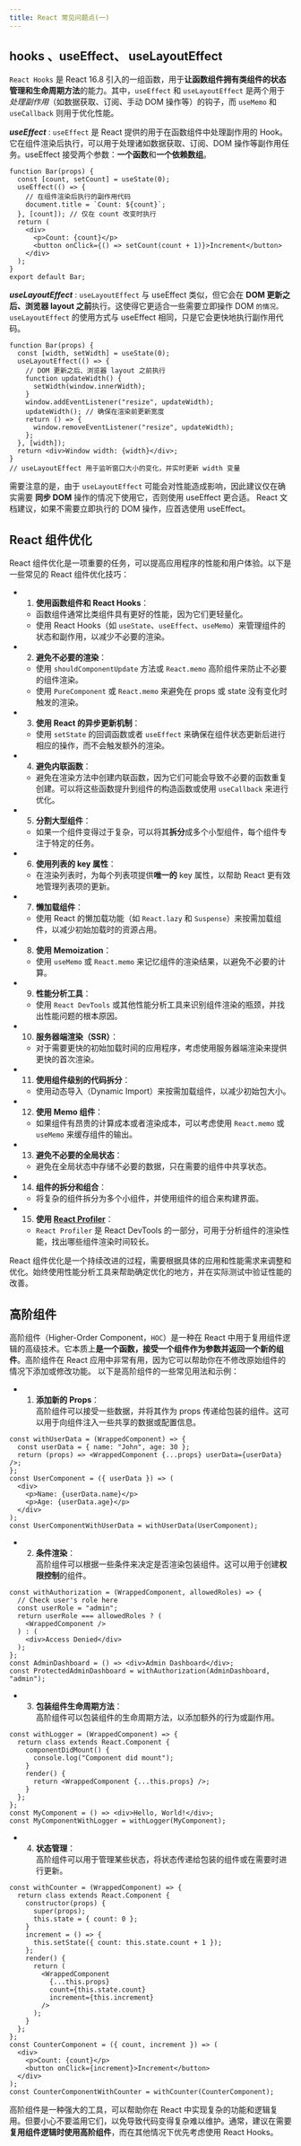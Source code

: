 ```yaml
---
title: React 常见问题点(一)
---
```


## hooks 、useEffect、 useLayoutEffect

`React Hooks` 是 React 16.8 引入的一组函数，用于**让函数组件拥有类组件的状态管理和生命周期方法**的能力。其中，`useEffect` 和 `useLayoutEffect` 是两个用于 _处理副作用_（如数据获取、订阅、手动 DOM 操作等）的钩子，而 `useMemo` 和 `useCallback` 则用于优化性能。

**_useEffect_** :
`useEffect` 是 React 提供的用于在函数组件中处理副作用的 Hook。它在组件渲染后执行，可以用于处理诸如数据获取、订阅、DOM 操作等副作用任务。useEffect 接受两个参数：**一个函数**和**一个依赖数组**。

```tsx{3-6}
function Bar(props) {
  const [count, setCount] = useState(0);
  useEffect(() => {
    // 在组件渲染后执行的副作用代码
    document.title = `Count: ${count}`;
  }, [count]); // 仅在 count 改变时执行
  return (
    <div>
      <p>Count: {count}</p>
      <button onClick={() => setCount(count + 1)}>Increment</button>
    </div>
  );
}
export default Bar;
```

**_useLayoutEffect_** :
`useLayoutEffect` 与 useEffect 类似，但它会在 **DOM 更新之后、浏览器 layout 之前**执行。这使得它更适合一些需要立即操作 DOM `的情况。useLayoutEffect` 的使用方式与 useEffect 相同，只是它会更快地执行副作用代码。

```tsx{4,9,11}
function Bar(props) {
  const [width, setWidth] = useState(0);
  useLayoutEffect(() => {
    // DOM 更新之后、浏览器 layout 之前执行
    function updateWidth() {
      setWidth(window.innerWidth);
    }
    window.addEventListener("resize", updateWidth);
    updateWidth(); // 确保在渲染前更新宽度
    return () => {
      window.removeEventListener("resize", updateWidth);
    };
  }, [width]);
  return <div>Window width: {width}</div>;
}
// useLayoutEffect 用于监听窗口大小的变化，并实时更新 width 变量
```

需要注意的是，由于 `useLayoutEffect` 可能会对性能造成影响，因此建议仅在确实需要 **同步 DOM** 操作的情况下使用它，否则使用 useEffect 更合适。 React 文档建议，如果不需要立即执行的 DOM 操作，应首选使用 useEffect。

## React 组件优化

React 组件优化是一项重要的任务，可以提高应用程序的性能和用户体验。以下是一些常见的 React 组件优化技巧：

- 1. **使用函数组件和 React Hooks**：
  - 函数组件通常比类组件具有更好的性能，因为它们更轻量化。
  - 使用 React Hooks（如 `useState`、`useEffect`、`useMemo`）来管理组件的状态和副作用，以减少不必要的渲染。
- 2. **避免不必要的渲染**：
  - 使用 `shouldComponentUpdate` 方法或 `React.memo` 高阶组件来防止不必要的组件渲染。
  - 使用 `PureComponent` 或 `React.memo` 来避免在 props 或 state 没有变化时触发的渲染。
- 3. **使用 React 的异步更新机制**：
  - 使用 `setState` 的回调函数或者 `useEffect` 来确保在组件状态更新后进行相应的操作，而不会触发额外的渲染。
- 4. **避免内联函数**：
  - 避免在渲染方法中创建内联函数，因为它们可能会导致不必要的函数重复创建。可以将这些函数提升到组件的构造函数或使用 `useCallback` 来进行优化。
- 5. **分割大型组件**：
  - 如果一个组件变得过于复杂，可以将其**拆分**成多个小型组件，每个组件专注于特定的任务。
- 6. **使用列表的 key 属性**：
  - 在渲染列表时，为每个列表项提供**唯一的** key 属性，以帮助 React 更有效地管理列表项的更新。
- 7. **懒加载组件**：
  - 使用 React 的懒加载功能（如 `React.lazy` 和 `Suspense`）来按需加载组件，以减少初始加载时的资源占用。
- 8. **使用 Memoization**：
  - 使用 `useMemo` 或 `React.memo` 来记忆组件的渲染结果，以避免不必要的计算。
- 9. **性能分析工具**：
  - 使用 `React DevTools` 或其他性能分析工具来识别组件渲染的瓶颈，并找出性能问题的根本原因。
- 10. **服务器端渲染（SSR）**：
  - 对于需要更快的初始加载时间的应用程序，考虑使用服务器端渲染来提供更快的首次渲染。
- 11. **使用组件级别的代码拆分**：
  - 使用动态导入（Dynamic Import）来按需加载组件，以减少初始包大小。
- 12. **使用 Memo 组件**：
  - 如果组件有昂贵的计算成本或者渲染成本，可以考虑使用 `React.memo` 或 `useMemo` 来缓存组件的输出。
- 13. **避免不必要的全局状态**：
  - 避免在全局状态中存储不必要的数据，只在需要的组件中共享状态。
- 14. **组件的拆分和组合**：
  - 将复杂的组件拆分为多个小组件，并使用组件的组合来构建界面。
- 15. **使用 [React Profiler](https://zh-hans.react.dev/reference/react/Profiler)**：
  - `React Profiler` 是 React DevTools 的一部分，可用于分析组件的渲染性能，找出哪些组件渲染时间较长。

React 组件优化是一个持续改进的过程，需要根据具体的应用和性能需求来调整和优化。始终使用性能分析工具来帮助确定优化的地方，并在实际测试中验证性能的改善。

## 高阶组件

高阶组件（Higher-Order Component，`HOC`）是一种在 React 中用于复用组件逻辑的高级技术。它本质上**是一个函数，接受一个组件作为参数并返回一个新的组件**。高阶组件在 React 应用中非常有用，因为它可以帮助你在不修改原始组件的情况下添加或修改功能。
以下是高阶组件的一些常见用法和示例：

- 1. **添加新的 Props**：<br/>
     高阶组件可以接受一些数据，并将其作为 props 传递给包装的组件。这可以用于向组件注入一些共享的数据或配置信息。

```tsx{2,5,11}
const withUserData = (WrappedComponent) => {
  const userData = { name: "John", age: 30 };
  return (props) => <WrappedComponent {...props} userData={userData} />;
};
const UserComponent = ({ userData }) => (
  <div>
    <p>Name: {userData.name}</p>
    <p>Age: {userData.age}</p>
  </div>
);
const UserComponentWithUserData = withUserData(UserComponent);
```

- 2. **条件渲染**：<br/>
     高阶组件可以根据一些条件来决定是否渲染包装组件。这可以用于创建**权限控制**的组件。

```tsx{4,11}
const withAuthorization = (WrappedComponent, allowedRoles) => {
  // Check user's role here
  const userRole = "admin";
  return userRole === allowedRoles ? (
    <WrappedComponent />
  ) : (
    <div>Access Denied</div>
  );
};
const AdminDashboard = () => <div>Admin Dashboard</div>;
const ProtectedAdminDashboard = withAuthorization(AdminDashboard, "admin");
```

- 3. **包装组件生命周期方法**：<br/>
     高阶组件可以包装组件的生命周期方法，以添加额外的行为或副作用。

```tsx{2-4}
const withLogger = (WrappedComponent) => {
  return class extends React.Component {
    componentDidMount() {
      console.log("Component did mount");
    }
    render() {
      return <WrappedComponent {...this.props} />;
    }
  };
};
const MyComponent = () => <div>Hello, World!</div>;
const MyComponentWithLogger = withLogger(MyComponent);
```

- 4. **状态管理**：<br/>
     高阶组件可以用于管理某些状态，将状态传递给包装的组件或在需要时进行更新。

```tsx{2-8,14-15}
const withCounter = (WrappedComponent) => {
  return class extends React.Component {
    constructor(props) {
      super(props);
      this.state = { count: 0 };
    }
    increment = () => {
      this.setState({ count: this.state.count + 1 });
    };
    render() {
      return (
        <WrappedComponent
          {...this.props}
          count={this.state.count}
          increment={this.increment}
        />
      );
    }
  };
};
const CounterComponent = ({ count, increment }) => (
  <div>
    <p>Count: {count}</p>
    <button onClick={increment}>Increment</button>
  </div>
);
const CounterComponentWithCounter = withCounter(CounterComponent);
```

高阶组件是一种强大的工具，可以帮助你在 React 中实现复杂的功能和逻辑复用。但要小心不要滥用它们，以免导致代码变得复杂难以维护。通常，建议在需要**复用组件逻辑时使用高阶组件**，而在其他情况下优先考虑使用 React Hooks。
